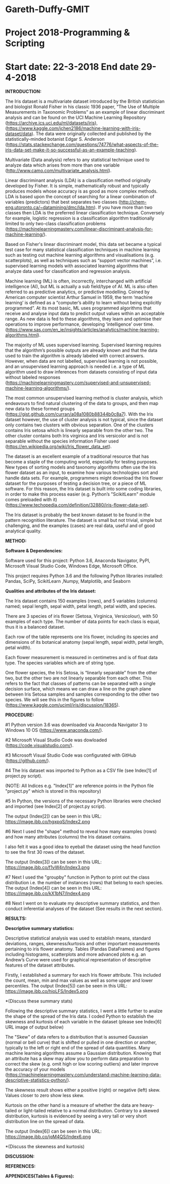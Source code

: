 # Gareth-Duffy-GMIT
# Project 2018-Programming & Scripting
# Start date: 22-3-2018 End date 29-4-2018

**INTRODUCTION:**

The Iris dataset is a multivariate dataset introduced by the British statistician and biologist Ronald Fisher in his classic 1936 paper, “The Use of Multiple Measurements in Taxonomic Problems” as an example of linear discriminant analysis and can be found on the UCI Machine Learning Repository (https://archive.ics.uci.edu/ml/datasets/iris), (https://www.kaggle.com/jchen2186/machine-learning-with-iris-dataset/data). 
The data were originally collected and published by the statistically-minded botanist Edgar S. Anderson (https://stats.stackexchange.com/questions/74776/what-aspects-of-the-iris-data-set-make-it-so-successful-as-an-example-teaching). 

Multivariate (Data analysis) refers to any statistical technique used to analyze data which arises from more than one variable (http://www.camo.com/multivariate_analysis.html).

Linear discriminant analysis (LDA) is a classification method originally developed by Fisher. It is simple, mathematically robust and typically produces models whose accuracy is as good as more complex methods. 
LDA is based upon the concept of searching for a linear combination of variables (predictors) that best separates two classes (http://chem-eng.utoronto.ca/~datamining/dmc/lda.htm). 
If you have more than two classes then LDA is the preferred linear classification technique. Conversely for example, logistic regression is a classification algorithm traditionally limited to only two-class classification problems (https://machinelearningmastery.com/linear-discriminant-analysis-for-machine-learning/).

Based on Fisher's linear discriminant model, this data set became a typical test case for many statistical classification techniques in machine learning such as testing out machine learning algorithms and visualisations (e.g. scatterplots), as well as techniques such as  “support vector machines”, i.e. supervised learning models with associated learning algorithms that analyze data used for classification and regression analysis. 

Machine learning (ML) is often, incorrectly, interchanged with artificial intelligence (AI), but ML is actually a sub field/type of AI. ML is also often referred to as predictive analytics, or predictive modelling. Coined by American computer scientist Arthur Samuel in 1959, the term ‘machine learning’ is defined as a “computer’s ability to learn without being explicitly programmed”. 
At its most basic, ML uses programmed algorithms that receive and analyse input data to predict output values within an acceptable range. As new data is fed to these algorithms, they learn and optimise their operations to improve performance, developing ‘intelligence’ over time. (https://www.sas.com/en_ie/insights/articles/analytics/machine-learning-algorithms.html).

The majority of ML uses supervised learning. Supervised learning requires that the algorithm’s possible outputs are already known and that the data used to train the algorithm is already labeled with correct answers. However, when data are not labelled, supervised learning is not possible, and an unsupervised learning approach is needed i.e. a type of ML algorithm used to draw inferences from datasets consisting of input data without labeled responses (https://machinelearningmastery.com/supervised-and-unsupervised-machine-learning-algorithms/).

The most common unsupervised learning method is cluster analysis, which endeavours to find natural clustering of the data to groups, and then map new data to these formed groups (https://gist.github.com/curran/a08a1080b88344b0c8a7). With the Iris dataset however, the use of cluster analysis is not typical, since the dataset only contains two clusters with obvious separation. One of the clusters contains Iris setosa which is linearly separable from the other two. The other cluster contains both Iris virginica and Iris versicolor and is not separable without the species information Fisher used (https://en.wikipedia.org/wiki/Iris_flower_data_set).

The dataset is an excellent example of a traditional resource that has become a staple of the computing world, especially for testing purposes. New types of sorting models and taxonomy algorithms often use the Iris flower dataset as an input, to examine how various technologies sort and handle data sets. For example, programmers might download the Iris flower dataset for the purposes of testing a decision tree, or a piece of ML software. For this reason, the Iris dataset is built into some coding libraries, in order to make this process easier (e.g. Python’s "ScikitLearn" module comes preloaded with it) (https://www.techopedia.com/definition/32880/iris-flower-data-set).

The Iris dataset is probably the best known dataset to be found in the pattern recognition literature. The dataset is small but not trivial, simple but challenging, and the examples (cases) are real data, useful and of good analytical quality. 


**METHOD:**

**Software & Dependencies:**

Software used for this project: Python 3.6, Anaconda Navigator, PyPI, Microsoft Visual Studio Code, Windows Edge, Microsoft Office.

This project requires Python 3.6 and the following Python libraries installed: Pandas, SciPy, ScikitLearn ,Numpy, Matplotlib, and Seaborn


**Qualities and attributes of the Iris dataset:**

The Iris dataset contains 150 examples (rows), and 5 variables (columns) named; sepal length, sepal width, petal length, petal width, and species. 

There are 3 species of iris flower (Setosa, Virginica, Versicolour), with 50 examples of each type. The number of data points for each class is equal, thus it is a balanced dataset. 

Each row of the table represents one Iris flower, including its species and dimensions of its botanical anatomy (sepal length, sepal width, petal length, petal width). 

Each flower measurement is measured in centimetres and is of float data type. The species variables which are of string type. 

One flower species, the Iris Setosa, is “linearly separable” from the other two, but the other two are not linearly separable from each other. This refers to the fact that classes of patterns can be separated with a single decision surface, which means we can draw a line on the graph plane between Iris Setosa samples and samples corresponding to the other two species. We will see this in the figures to follow (https://www.kaggle.com/uciml/iris/discussion/18365).


**PROCEDURE:**

#1 Python version 3.6 was downloaded via Anaconda Navigator 3 to Windows 10 OS (https://www.anaconda.com/).

#2 Microsoft Visual Studio Code was dowloaded (https://code.visualstudio.com/).

#3 Microsoft Visual Studio Code was configurated with GitHub (https://github.com/).

#4 The Iris dataset was imported to Python as a CSV file (see Index[1] of project.py script).

   (NOTE: All Indices e.g. "Index[1]" are reference points in the Python file "project.py" which is stored in this repository)

#5 In Python, the versions of the necessary Python libraries were checked and imported (see Index[2] of project.py script).
   
   The output (Index[2]) can be seen in this URL: https://image.ibb.co/hgxpqS/Index2.png  

#6 Next I used the "shape" method to reveal how many examples (rows) and how many attributes (columns) the Iris dataset contains.
   
   I also felt it was a good idea to eyeball the dataset using the head function to see the first 30 rows of the dataset.
   
   The output (Index[3]) can be seen in this URL: https://image.ibb.co/f1vW4n/Index3.png
   
#7 Next I used the "groupby" function in Python to print out the class distribution i.e. the number of instances (rows) that belong to      each species. The output (Index[4]) can be seen in this URL: https://image.ibb.co/kX1bN7/Index4.png
 
#8 Next I went on to evaluate my descriptive summary statistics, and then conduct inferential analyses of the dataset (See results in      the next section).
   
   
**RESULTS:**

**Descriptive summary statistics:**

Descriptive statistical analysis was used to establish means, standard deviations, ranges,  skewness/kurtosis and other important measurements pertaining to iris flower anatomy. Tables (Pandas DataFrames) and figures including histograms, scatterplots and more advanced plots e.g. an Andrew’s Curve were used for graphical representation of descriptive features of the dataset attributes.

Firstly, I established a summary for each Iris flower attribute. This included the count, mean, min and max values as well as some upper and lower percentiles. The output (Index[5]) can be seen in this URL: https://image.ibb.co/hioLFS/Index5.png

*(Discuss these summary stats)

Following the descriptive summary statistics, I went a little further to analze the shape of the spread of the Iris data. I coded Python to establish the skewness and kurtosis of each variable in the dataset (please see Index[6] URL image of output below)

The "Skew" of data refers to a distribution that is assumed Gaussian (normal or bell curve) that is shifted or pulled in one direction or another, typically to the left or right end of the spread of data quantities. Many machine learning algorithms assume a Gaussian distribution. Knowing that an attribute has a skew may allow you to perform data preparation to correct the skew (e.g. omit high or low scoring outliers) and later improve the accuracy of your models (https://machinelearningmastery.com/understand-machine-learning-data-descriptive-statistics-python/).

The skewness result shows either a positive (right) or negative (left) skew. Values closer to zero show less skew.

Kurtosis on the other hand is a measure of whether the data are heavy-tailed or light-tailed relative to a normal distribution. Contrary to a skewed distribution, kurtosis is evidenced by seeing a very tall or very short distribution line on the spread of data.

The output (Index[6]) can be seen in this URL: https://image.ibb.co/jqM4QS/Index6.png

*(Discuss the skewness and kurtosis)




**DISCUSSION:**

**REFERENCES:** 

**APPENDICES(Tables & Figures):**
